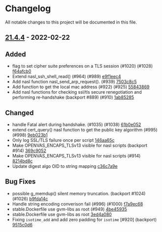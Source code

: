 # Changelog

All notable changes to this project will be documented in this file.

## [21.4.4] - 2022-02-22

## Added
* flag to set cipher suite preferences on a TLS session (#1020) (#1028) [f64afcb0](https://github.com/greenbone/openvas-scanner/commit/f64afcb0)
* Extend nasl_ssh_shell_read() (#964) (#989) [e9f1eec4](https://github.com/greenbone/openvas-scanner/commit/e9f1eec4)
* Add nasl function nasl_send_arp_request().  (#939) [7503c8c5](https://github.com/greenbone/openvas-scanner/commit/7503c8c5)
* Add function to get the local mac address (#922) (#925) [55843869](https://github.com/greenbone/openvas-scanner/commit/55843869)
* Add nasl functions for checking ssl/tls secure renegotiation and performing re-handshake (backport #889) (#910) [1ab85285](https://github.com/greenbone/openvas-scanner/commit/1ab85285)

## Changed
* handle Fatal alert during handshake. (#1035) (#1038) [61b0e052](https://github.com/greenbone/openvas-scanner/commit/61b0e052)
* extend cert_query() nasl function to get the public key algorithm (#995) (#998) [9eb023b1](https://github.com/greenbone/openvas-scanner/commit/9eb023b1)
* Only log SSL/TLS failure once per script [146aa65c](https://github.com/greenbone/openvas-scanner/commit/146aa65c)
* Make OPENVAS_ENCAPS_TLSv13 visible for nasl scripts (backport #914) [369c9052](https://github.com/greenbone/openvas-scanner/commit/369c9052)
* Make OPENVAS_ENCAPS_TLSv13 visible for nasl scripts (#914) [8214bd8c](https://github.com/greenbone/openvas-scanner/commit/8214bd8c)
* Update digest algo OID to string mapping [c36c7a9e](https://github.com/greenbone/openvas-scanner/commit/c36c7a9e)

## Bug Fixes
* possible g_memdup() silent memory truncation. (backport #1024) (#1026) [b9fda14c](https://github.com/greenbone/openvas-scanner/commit/b9fda14c)
* Handle string encoding converison fail (#996) (#1000) [f7a9ec68](https://github.com/greenbone/openvas-scanner/commit/f7a9ec68)
* stable.Dockerfile use gvm-libs as root (#949) [4be45935](https://github.com/greenbone/openvas-scanner/commit/4be45935)
* stable.Dockerfile use gvm-libs as root [3ed4a080](https://github.com/greenbone/openvas-scanner/commit/3ed4a080)
* Fixing `isotime_add` and add zero padding for `isotime` [#920] (backport) [9515c0d6](https://github.com/greenbone/openvas-scanner/commit/9515c0d6)

[21.4.4]: https://github.com/greenbone/openvas-scanner/compare/21.4.4...21.4.4